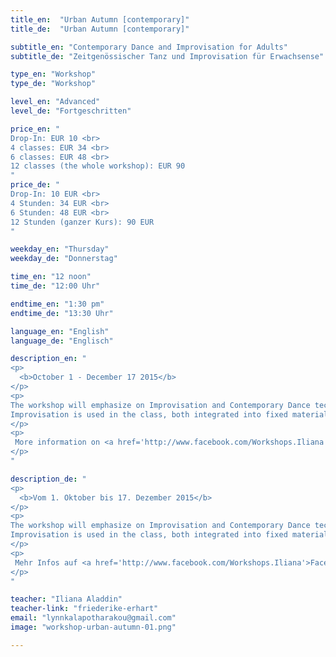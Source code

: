 ```yaml
---
title_en:  "Urban Autumn [contemporary]"
title_de:  "Urban Autumn [contemporary]"

subtitle_en: "Contemporary Dance and Improvisation for Adults"
subtitle_de: "Zeitgenössischer Tanz und Improvisation für Erwachsense"

type_en: "Workshop"
type_de: "Workshop"

level_en: "Advanced"
level_de: "Fortgeschritten"

price_en: "
Drop-In: EUR 10 <br>
4 classes: EUR 34 <br>
6 classes: EUR 48 <br>
12 classes (the whole workshop): EUR 90
"
price_de: "
Drop-In: 10 EUR <br>
4 Stunden: 34 EUR <br>
6 Stunden: 48 EUR <br>
12 Stunden (ganzer Kurs): 90 EUR
"

weekday_en: "Thursday"
weekday_de: "Donnerstag"

time_en: "12 noon"
time_de: "12:00 Uhr"

endtime_en: "1:30 pm"
endtime_de: "13:30 Uhr"

language_en: "English"
language_de: "Englisch"

description_en: "
<p>
  <b>October 1 - December 17 2015</b>
</p>
<p>
The workshop will emphasize on Improvisation and Contemporary Dance technique build-up, while inviting the physical joy of organic movement. The technical part focuses on floor work practice, understanding the relation to the floor. Using the flow of the movement to understand the paths followed in space and in the body, we will also explore different movement qualities and dynamics.<br>
Improvisation is used in the class, both integrated into fixed material and separately. To wake up our receiving antennas, our tools of movement, of expression and body awareness. Improvising our warm up & warming up our Improvisation.
</p>
<p>
 More information on <a href='http://www.facebook.com/Workshops.Iliana'>Facebook</a>.
</p>
"

description_de: "
<p>
  <b>Vom 1. Oktober bis 17. Dezember 2015</b>
</p>
<p>
The workshop will emphasize on Improvisation and Contemporary Dance technique build-up, while inviting the physical joy of organic movement. The technical part focuses on floor work practice, understanding the relation to the floor. Using the flow of the movement to understand the paths followed in space and in the body, we will also explore different movement qualities and dynamics.<br>
Improvisation is used in the class, both integrated into fixed material and separately. To wake up our receiving antennas, our tools of movement, of expression and body awareness. Improvising our warm up & warming up our Improvisation.
</p>
<p>
 Mehr Infos auf <a href='http://www.facebook.com/Workshops.Iliana'>Facebook</a>.
</p>
"

teacher: "Iliana Aladdin"
teacher-link: "friederike-erhart"
email: "lynnkalapotharakou@gmail.com"
image: "workshop-urban-autumn-01.png"

---
```






